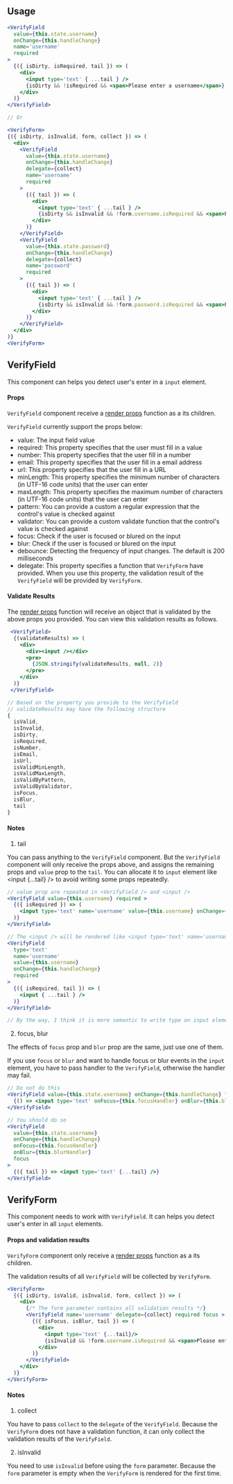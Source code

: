 ## Usage

```jsx
<VerifyField
  value={this.state.username}
  onChange={this.handleChange}
  name='username'
  required
>
  {({ isDirty, isRequired, tail }) => (
    <div>
      <input type='text' { ...tail } />
      {isDirty && !isRequired && <span>Please enter a username</span>}
    </div>
  )}
</VerifyField>

// Or

<VerifyForm>
{({ isDirty, isInvalid, form, collect }) => (
  <div>
    <VerifyField
      value={this.state.username}
      onChange={this.handleChange}
      delegate={collect}
      name='username'
      required
    >
      {({ tail }) => (
        <div>
          <input type='text' { ...tail } />
          {isDirty && isInvalid && !form.username.isRequired && <span>Please enter a username</span>}
        </div>
      )}
    </VerifyField>
    <VerifyField
      value={this.state.password}
      onChange={this.handleChange}
      delegate={collect}
      name='password'
      required
    >
      {({ tail }) => (
        <div>
          <input type='text' { ...tail } />
          {isDirty && isInvalid && !form.password.isRequired && <span>Please enter a password</span>}
        </div>
      )}
    </VerifyField>
  </div>
)}
<VerifyForm>
```

## VerifyField

This component can helps you detect user's enter in a `input` element.

#### Props

`VerifyField` component receive a [render props](https://reactjs.org/docs/render-props.html) function as a its children.

`VerifyField` currently support the props below:

- value: The input field value
- required: This property specifies that the user must fill in a value
- number: This property specifies that the user fill in a number
- email: This property specifies that the user fill in a email address
- url: This property specifies that the user fill in a URL
- minLength: This property specifies the minimum number of characters (in UTF-16 code units) that the user can enter
- maxLength: This property specifies the maximum number of characters (in UTF-16 code units) that the user can enter
- pattern: You can provide a custom a regular expression that the control's value is checked against
- validator: You can provide a custom validate function that the control's value is checked against
- focus: Check if the user is focused or blured on the input
- blur: Check if the user is focused or blured on the input
- debounce: Detecting the frequency of input changes. The default is 200 milliseconds
- delegate: This property specifies a function that `VerifyForm` have provided. When you use this property, the validation result of the `VerifyField` will be provided by `VerifyForm`.

#### Validate Results

The [render props](https://reactjs.org/docs/render-props.html) function will receive an object that is validated by the above props you provided. You can view this validation results as follows.

```jsx
 <VerifyField>
  {(validateResults) => (
    <div>
      <div><input /></div>
      <pre>
        {JSON.stringify(validateResults, null, 2)}
      </pre>
    </div>
  )}
 </VerifyField>

// Based on the property you provide to the VerifyField
// validateResults may have the following structure
{
  isValid,
  isInvalid,
  isDirty,
  isRequired,
  isNumber,
  isEmail,
  isUrl,
  isValidMinLength,
  isValidMaxLength,
  isValidByPattern,
  isValidByValidator,
  isFocus,
  isBlur,
  tail
}
```

#### Notes

1. tail

You can pass anything to the `VerifyField` component. But the `VerifyField` component will only receive the props above, and assigns the remaining props and `value` prop to the `tail`. You can allocate it to `input` element like <input {...tail} /> to avoid writing some props repeatedly.

```jsx
// value prop are repeated in <VerifyField /> and <input />
<VerifyField value={this.username} required >
  {({ isRequired }) => (
    <input type='text' name='username' value={this.username} onChange={this.handleChange} />
  )}
</VerifyField>

// The <input /> will be rendered like <input type='text' name='username' value={this.username} onChange={this.handleChange} />
<VerifyField
  type='text'
  name='username'
  value={this.username}
  onChange={this.handleChange}
  required
>
  {({ isRequired, tail }) => (
    <input { ...tail } />
  )}
</VerifyField>

// By the way, I think it is more semantic to write type on input element like <input type='text' {...tail} />
```

2. focus, blur

The effects of `focus` prop and `blur` prop are the same, just use one of them.

If you use `focus` or `blur` and want to handle focus or blur events in the `input` element, you have to pass handler to the `VerifyField`, otherwise the handler may fail.

```jsx
// Do not do this
<VerifyField value={this.state.username} onChange={this.handleChange} focus>
  {() => <input type='text' onFocus={this.focusHandler} onBlur={this.blurHandler} />}
</VerifyField>

// You should do so
<VerifyField
  value={this.state.username}
  onChange={this.handleChange}
  onFocus={this.focusHandler}
  onBlur={this.blurHandler}
  focus
>
  {({ tail }) => <input type='text' {...tail} />}
</VerifyField>
```

## VerifyForm

This component needs to work with `VerifyField`. It can helps you detect user's enter in all `input` elements.

#### Props and validation results

`VerifyForm` component only receive a [render props](https://reactjs.org/docs/render-props.html) function as a its children.

The validation results of all `VerifyField` will be collected by `VerifyForm`.

```jsx
<VerifyForm>
  {({ isDirty, isValid, isInvalid, form, collect }) => (
    <div>
      {/* The form parameter contains all validation results */}
      <VerifyField name='username' delegate={collect} required focus >
        {({ isFocus, isBlur, tail }) => (
          <div>
            <input type='text' {...tail}/>
            {isInvalid && !form.username.isRequired && <span>Please enter a username</span>}
          </div>
        )}
      </VerifyField>
    </div>
  )}
</VerifyForm>
```

#### Notes

1. collect

You have to pass `collect` to the `delegate` of the `VerifyField`. Because the `VerifyForm` does not have a validation function, it can only collect the validation results of the `VerifyField`.

2. isInvalid

You need to use `isInvalid` before using the `form` parameter. Because the `form` parameter is empty when the `VerifyForm` is rendered for the first time.
